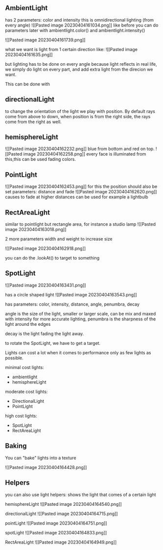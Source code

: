 ## AmbientLight
has 2 parameters:
color and intensity
this is omnidirectional lighting (from every angle)
![[Pasted image 20230404161034.png]]
like before you can do parameters later with ambientlight.color()
and ambientlight.intensity()

![[Pasted image 20230404161739.png]]

what we want is light from 1 certain direction like:
![[Pasted image 20230404161635.png]]

but lighting has to be done on every angle because light reflects in real life, we simply do light on every part, and add extra light from the direcion we want.


This can be done with 
## directionalLight

to change the orientation of the light we play with position.
By default rays come from above to down, when position is from the right side, the rays come from the right as well.


## hemisphereLight
![[Pasted image 20230404162232.png]]
blue from bottom and red on top.
![[Pasted image 20230404162258.png]]
every face is illuminated from this,this can be used fading colors.


## PointLight
![[Pasted image 20230404162453.png]]
for this the position should also be set
parameters: distance and fade
![[Pasted image 20230404162620.png]]
causes to fade at higher distances
can be used for example a lightbulb


## RectAreaLight

similar to pointlight but rectangle area, for instance a studio lamp
![[Pasted image 20230404163018.png]]

2 more parameters width and weight to increase size

![[Pasted image 20230404162918.png]]

you can do the .lookAt() to target to something


## SpotLight

![[Pasted image 20230404163431.png]]


has a circle shaped light
![[Pasted image 20230404163543.png]]

has parameters: color, intensity, distance, angle, penumbra, decay

angle is the size of the light, smaller or larger scale, can be mix and maxed with intensity for more accurate lighting, penumbra is the sharpness of the light around the edges

decay is the light fading the light away.

to rotate the SpotLight, we have to get a target.




Lights can cost a lot when it comes to performance
only as few lights as possible.

minimal cost lights:
- ambientlight
- hemisphereLight

moderate cost lights:
- DirectionalLight
- PointLight

high cost lights:
- SpotLight
- RectAreaLight


## Baking
You can "bake" lights into a texture

![[Pasted image 20230404164428.png]]


## Helpers
you can also use light helpers:
shows the light that comes of a certain light

hemisphereLight
![[Pasted image 20230404164540.png]]


directionalLight
![[Pasted image 20230404164715.png]]


pointLight
![[Pasted image 20230404164751.png]]


spotLight
![[Pasted image 20230404164833.png]]


RectAreaLight
![[Pasted image 20230404164949.png]]
